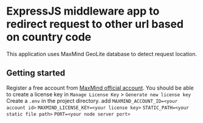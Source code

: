 # ExpressJS middleware app to redirect request to other url based on country code
This application uses MaxMind GeoLite database to detect request location.

## Getting started
Register a free account from [MaxMind official account](https://www.maxmind.com/). 
You should be able to create a license key in `Manage License Key` > `Generate new license key`
Create a `.env` in the project directory.
add 
`MAXMIND_ACCOUNT_ID=<your account id>`
`MAXMIND_LICENSE_KEY=<your license key>`
`STATIC_PATH=<your static file path>`
`PORT=<your node server port>`

